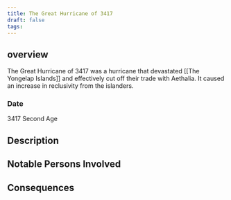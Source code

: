 ```yaml
---
title: The Great Hurricane of 3417
draft: false
tags:
---
```

## overview

The Great Hurricane of 3417  was a hurricane that devastated [[The Yongelap Islands]] and effectively cut off their trade with Aethalia. It caused an increase in reclusivity from the islanders.

### Date
3417 Second Age
## Description

## Notable Persons Involved

## Consequences